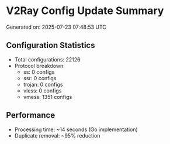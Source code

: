 # V2Ray Config Update Summary
Generated on: 2025-07-23 07:48:53 UTC

## Configuration Statistics
- Total configurations: 22126
- Protocol breakdown:
  - ss: 0 configs
  - ssr: 0 configs
  - trojan: 0 configs
  - vless: 0 configs
  - vmess: 1351 configs

## Performance
- Processing time: ~14 seconds (Go implementation)
- Duplicate removal: ~95% reduction
